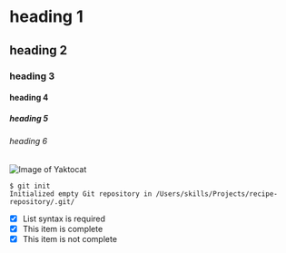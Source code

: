 # heading 1
## heading 2
### heading 3
#### heading 4
##### heading 5
###### heading 6

![Image of Yaktocat](https://octodex.github.com/images/yaktocat.png)

```
$ git init
Initialized empty Git repository in /Users/skills/Projects/recipe-repository/.git/
```
- [x] List syntax is required
- [x] This item is complete
- [x] This item is not complete
